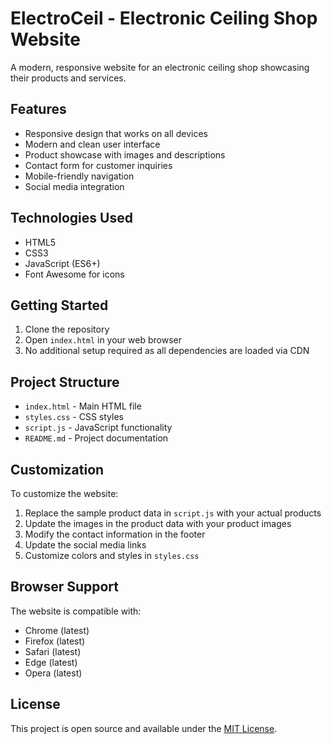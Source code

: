 # ElectroCeil - Electronic Ceiling Shop Website

A modern, responsive website for an electronic ceiling shop showcasing their products and services.

## Features

- Responsive design that works on all devices
- Modern and clean user interface
- Product showcase with images and descriptions
- Contact form for customer inquiries
- Mobile-friendly navigation
- Social media integration

## Technologies Used

- HTML5
- CSS3
- JavaScript (ES6+)
- Font Awesome for icons

## Getting Started

1. Clone the repository
2. Open `index.html` in your web browser
3. No additional setup required as all dependencies are loaded via CDN

## Project Structure

- `index.html` - Main HTML file
- `styles.css` - CSS styles
- `script.js` - JavaScript functionality
- `README.md` - Project documentation

## Customization

To customize the website:

1. Replace the sample product data in `script.js` with your actual products
2. Update the images in the product data with your product images
3. Modify the contact information in the footer
4. Update the social media links
5. Customize colors and styles in `styles.css`

## Browser Support

The website is compatible with:
- Chrome (latest)
- Firefox (latest)
- Safari (latest)
- Edge (latest)
- Opera (latest)

## License

This project is open source and available under the [MIT License](LICENSE). 
